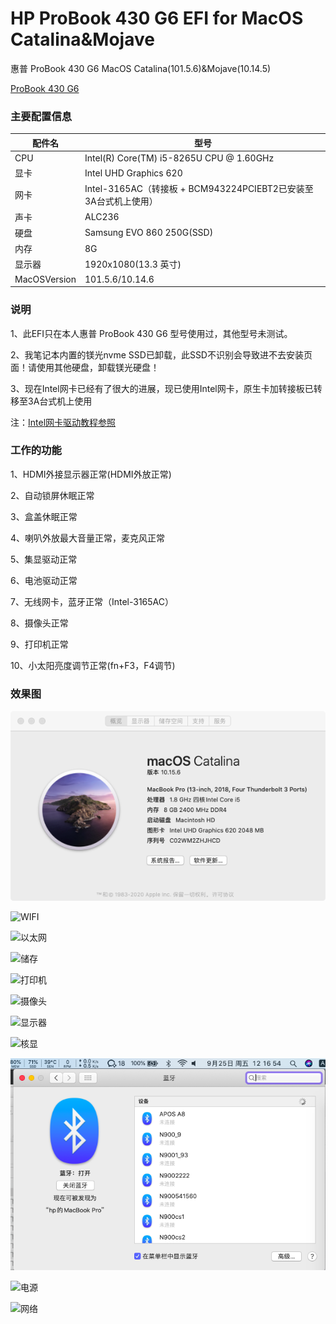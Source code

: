 # HP ProBook 430 G6 EFI for MacOS Catalina&Mojave

惠普 ProBook 430 G6 MacOS Catalina(101.5.6)&Mojave(10.14.5)

[ProBook 430 G6](https://github.com/YGQ8988/HP-ProBook430G6)

### 主要配置信息

| 配件名      | 型号    |
| --------- | -------- |
| CPU    | Intel(R) Core(TM) i5-8265U CPU @ 1.60GHz  |
| 显卡     | Intel UHD Graphics 620     |
| 网卡     | Intel-3165AC（转接板 + BCM943224PCIEBT2已安装至3A台式机上使用） |
| 声卡 | ALC236    |
| 硬盘 | Samsung EVO 860 250G(SSD)    |
| 内存 | 8G    |
| 显示器 | 1920x1080(13.3 英寸)    |
|  MacOSVersion | 101.5.6/10.14.6 |

### 说明

1、此EFI只在本人惠普 ProBook 430 G6 型号使用过，其他型号未测试。

2、我笔记本内置的镁光nvme SSD已卸载，此SSD不识别会导致进不去安装页面！请使用其他硬盘，卸载镁光硬盘！

3、现在Intel网卡已经有了很大的进展，现已使用Intel网卡，原生卡加转接板已转移至3A台式机上使用

注：[Intel网卡驱动教程参照](http://bbs.pcbeta.com/viewthread-1848662-1-1.html)

### 工作的功能

1、HDMI外接显示器正常(HDMI外放正常)

2、自动锁屏休眠正常

3、盒盖休眠正常

4、喇叭外放最大音量正常，麦克风正常

5、集显驱动正常

6、电池驱动正常

7、无线网卡，蓝牙正常（Intel-3165AC）

8、摄像头正常

9、打印机正常

10、小太阳亮度调节正常(fn+F3，F4调节)


### 效果图

![概览](https://github.com/YGQ8988/HP-ProBook430G6/blob/master/%E6%88%AA%E5%9B%BE%E6%AC%A3%E8%B5%8F/10.15.6%E5%85%B3%E4%BA%8E%E6%9C%AC%E6%9C%BA.png)

![WIFI]([10.15.6WIFI.png](https://github.com/YGQ8988/HP-ProBook430G6/blob/master/%E6%88%AA%E5%9B%BE%E6%AC%A3%E8%B5%8F/10.15.6WIFI.png))

![以太网](https://github.com/YGQ8988/HP-ProBook430G6/blob/master/%E6%88%AA%E5%9B%BE%E6%AC%A3%E8%B5%8F/%E4%BB%A5%E5%A4%AA%E7%BD%91.png)

![储存](https://github.com/YGQ8988/HP-ProBook430G6/blob/master/%E6%88%AA%E5%9B%BE%E6%AC%A3%E8%B5%8F/%E5%82%A8%E5%AD%98.png)

![打印机](https://github.com/YGQ8988/HP-ProBook430G6/blob/master/%E6%88%AA%E5%9B%BE%E6%AC%A3%E8%B5%8F/%E6%89%93%E5%8D%B0%E6%9C%BA.png)

![摄像头](https://github.com/YGQ8988/HP-ProBook430G6/blob/master/%E6%88%AA%E5%9B%BE%E6%AC%A3%E8%B5%8F/%E6%91%84%E5%83%8F%E5%A4%B4.png)

![显示器](https://github.com/YGQ8988/HP-ProBook430G6/blob/master/%E6%88%AA%E5%9B%BE%E6%AC%A3%E8%B5%8F/%E6%98%BE%E7%A4%BA%E5%99%A8.png)

![核显](https://github.com/YGQ8988/HP-ProBook430G6/blob/master/%E6%88%AA%E5%9B%BE%E6%AC%A3%E8%B5%8F/%E6%A0%B8%E6%98%BE.png)

![蓝牙](https://github.com/YGQ8988/HP-ProBook430G6/blob/master/%E6%88%AA%E5%9B%BE%E6%AC%A3%E8%B5%8F/10.15.6%E8%93%9D%E7%89%99.png)

![电源](https://github.com/YGQ8988/HP-ProBook430G6/blob/master/%E6%88%AA%E5%9B%BE%E6%AC%A3%E8%B5%8F/%E7%94%B5%E6%BA%90.png)

![网络](https://github.com/YGQ8988/HP-ProBook430G6/blob/master/%E6%88%AA%E5%9B%BE%E6%AC%A3%E8%B5%8F/%E7%BD%91%E7%BB%9C.png)
